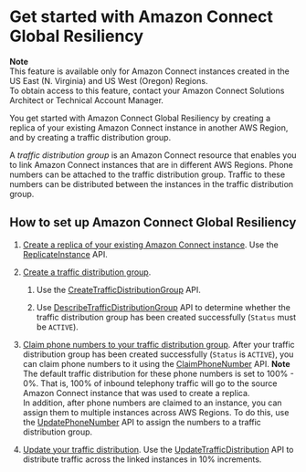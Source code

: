 # Get started with Amazon Connect Global Resiliency<a name="get-started-connect-global-resiliency"></a>

**Note**  
This feature is available only for Amazon Connect instances created in the US East \(N\. Virginia\) and US West \(Oregon\) Regions\.   
To obtain access to this feature, contact your Amazon Connect Solutions Architect or Technical Account Manager\.

You get started with Amazon Connect Global Resiliency by creating a replica of your existing Amazon Connect instance in another AWS Region, and by creating a traffic distribution group\. 

A *traffic distribution group* is an Amazon Connect resource that enables you to link Amazon Connect instances that are in different AWS Regions\. Phone numbers can be attached to the traffic distribution group\. Traffic to these numbers can be distributed between the instances in the traffic distribution group\. 

## How to set up Amazon Connect Global Resiliency<a name="howto-setup-gr"></a>

1. [Create a replica of your existing Amazon Connect instance](create-replica-connect-instance.md)\. Use the [ReplicateInstance](https://docs.aws.amazon.com/connect/latest/APIReference/API_ReplicateInstance.html) API\.

1. [Create a traffic distribution group](setup-traffic-distribution-groups.md)\.

   1. Use the [CreateTrafficDistributionGroup](https://docs.aws.amazon.com/connect/latest/APIReference/API_CreateTrafficDistributionGroup.html) API\.

   1. Use [DescribeTrafficDistributionGroup](https://docs.aws.amazon.com/connect/latest/APIReference/API_DescribeTrafficDistributionGroup.html) API to determine whether the traffic distribution group has been created successfully \(`Status` must be `ACTIVE`\)\.

1. [Claim phone numbers to your traffic distribution group](claim-phone-numbers-traffic-distribution-groups.md)\. After your traffic distribution group has been created successfully \(`Status` is `ACTIVE`\), you can claim phone numbers to it using the [ClaimPhoneNumber](https://docs.aws.amazon.com/connect/latest/APIReference/API_ClaimPhoneNumber.html) API\. 
**Note**  
The default traffic distribution for these phone numbers is set to 100% \- 0%\. That is, 100% of inbound telephony traffic will go to the source Amazon Connect instance that was used to create a replica\.   
In addition, after phone numbers are claimed to an instance, you can assign them to multiple instances across AWS Regions\. To do this, use the [UpdatePhoneNumber](https://docs.aws.amazon.com/connect/latest/APIReference/API_UpdatePhoneNumber.html) API to assign the numbers to a traffic distribution group\.

1. [Update your traffic distribution](update-telephony-traffic-distribution.md)\. Use the [UpdateTrafficDistribution](https://docs.aws.amazon.com/connect/latest/APIReference/API_UpdateTrafficDistribution.html) API to distribute traffic across the linked instances in 10% increments\. 